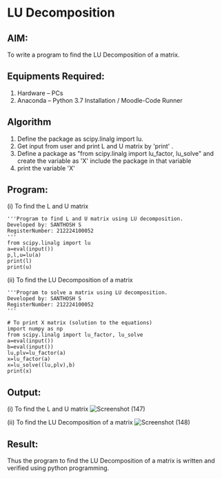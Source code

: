 # LU Decomposition 

## AIM:
To write a program to find the LU Decomposition of a matrix.

## Equipments Required:
1. Hardware – PCs
2. Anaconda – Python 3.7 Installation / Moodle-Code Runner

## Algorithm
1. Define the package as scipy.linalg import lu.
2. Get input from user and print L and U matrix by 'print' . 
3. Define a package as "from scipy.linalg import lu_factor, lu_solve" and create the variable as 'X' include the package in that variable
4. print the variable 'X'

## Program:
(i) To find the L and U matrix
```
'''Program to find L and U matrix using LU decomposition.
Developed by: SANTHOSH S
RegisterNumber: 212224100052
'''
from scipy.linalg import lu
a=eval(input())
p,l,u=lu(a)
print(l)
print(u)
```
(ii) To find the LU Decomposition of a matrix
```
'''Program to solve a matrix using LU decomposition.
Developed by: SANTHOSH S
RegisterNumber: 212224100052
'''

# To print X matrix (solution to the equations)
import numpy as np
from scipy.linalg import lu_factor, lu_solve
a=eval(input())
b=eval(input())
lu,plv=lu_factor(a)
x=lu_factor(a)
x=lu_solve((lu,plv),b)
print(x)
```

## Output:
(i) To find the L and U matrix
![Screenshot (147)](https://github.com/user-attachments/assets/f272b512-6e7f-4da6-a571-3a12b6abf0ea)

(ii) To find the LU Decomposition of a matrix
![Screenshot (148)](https://github.com/user-attachments/assets/f2e792bd-3845-4026-ab3b-872940793db1)



## Result:
Thus the program to find the LU Decomposition of a matrix is written and verified using python programming.

